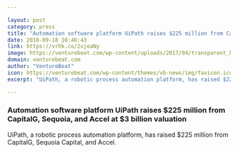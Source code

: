 ```yaml
---

layout: post
category: press
title: "Automation software platform UiPath raises $225 million from CapitalG, Sequoia, and Accel at $3 billion valuation"
date: 2018-09-18 10:46:43
link: https://vrhk.co/2xjoaNy
image: https://venturebeat.com/wp-content/uploads/2017/04/transparent_background_-_uipath_anyteller_test.png?fit=1854%2C940&strip=all
domain: venturebeat.com
author: "VentureBeat"
icon: https://venturebeat.com/wp-content/themes/vb-news/img/favicon.ico
excerpt: "UiPath, a robotic process automation platform, has raised $225 million from CapitalG, Sequoia Capital, and Accel. "

---
```


### Automation software platform UiPath raises $225 million from CapitalG, Sequoia, and Accel at $3 billion valuation

UiPath, a robotic process automation platform, has raised $225 million from CapitalG, Sequoia Capital, and Accel. 